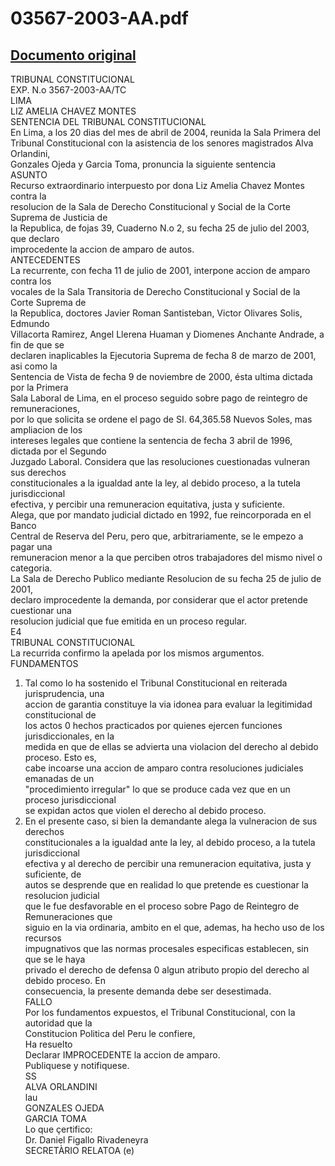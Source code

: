 
03567-2003-AA.pdf
=================
  
[Documento original](https://tc.gob.pe/jurisprudencia/2004/03567-2003-AA.pdf)  
---  
TRIBUNAL CONSTITUCIONAL  
EXP. N.o 3567-2003-AA/TC  
LIMA  
LIZ AMELIA CHAVEZ MONTES  
SENTENCIA DEL TRIBUNAL CONSTITUCIONAL  
En Lima, a los 20 dias del mes de abril de 2004, reunida la Sala Primera del  
Tribunal Constitucional con la asistencia de los senores magistrados Alva Orlandini,  
Gonzales Ojeda y Garcia Toma, pronuncia la siguiente sentencia  
ASUNTO  
Recurso extraordinario interpuesto por dona Liz Amelia Chavez Montes contra la  
resolucion de la Sala de Derecho Constitucional y Social de la Corte Suprema de Justicia de  
la Republica, de fojas 39, Cuaderno N.o 2, su fecha 25 de julio del 2003, que declaro  
improcedente la accion de amparo de autos.  
ANTECEDENTES  
La recurrente, con fecha 11 de julio de 2001, interpone accion de amparo contra los  
vocales de la Sala Transitoria de Derecho Constitucional y Social de la Corte Suprema de  
la Republica, doctores Javier Roman Santisteban, Victor Olivares Solis, Edmundo  
Villacorta Ramirez, Angel Llerena Huaman y Diomenes Anchante Andrade, a fin de que se  
declaren inaplicables la Ejecutoria Suprema de fecha 8 de marzo de 2001, asi como la  
Sentencia de Vista de fecha 9 de noviembre de 2000, ésta ultima dictada por la Primera  
Sala Laboral de Lima, en el proceso seguido sobre pago de reintegro de remuneraciones,  
por lo que solicita se ordene el pago de SI. 64,365.58 Nuevos Soles, mas ampliacion de los  
intereses legales que contiene la sentencia de fecha 3 abril de 1996, dictada por el Segundo  
Juzgado Laboral. Considera que las resoluciones cuestionadas vulneran sus derechos  
constitucionales a la igualdad ante la ley, al debido proceso, a la tutela jurisdiccional  
efectiva, y percibir una remuneracion equitativa, justa y suficiente.  
Alega, que por mandato judicial dictado en 1992, fue reincorporada en el Banco  
Central de Reserva del Peru, pero que, arbitrariamente, se le empezo a pagar una  
remuneracion menor a la que perciben otros trabajadores del mismo nivel o categoria.  
La Sala de Derecho Publico mediante Resolucion de su fecha 25 de julio de 2001,  
declaro improcedente la demanda, por considerar que el actor pretende cuestionar una  
resolucion judicial que fue emitida en un proceso regular.  
E4  
TRIBUNAL CONSTITUCIONAL  
La recurrida confirmo la apelada por los mismos argumentos.  
FUNDAMENTOS  
1. Tal como lo ha sostenido el Tribunal Constitucional en reiterada jurisprudencia, una  
accion de garantia constituye la via idonea para evaluar la legitimidad constitucional de  
los actos 0 hechos practicados por quienes ejercen funciones jurisdiccionales, en la  
medida en que de ellas se advierta una violacion del derecho al debido proceso. Esto es,  
cabe incoarse una accion de amparo contra resoluciones judiciales emanadas de un  
"procedimiento irregular" lo que se produce cada vez que en un proceso jurisdiccional  
se expidan actos que violen el derecho al debido proceso.  
2. En el presente caso, si bien la demandante alega la vulneracion de sus derechos  
constitucionales a la igualdad ante la ley, al debido proceso, a la tutela jurisdiccional  
efectiva y al derecho de percibir una remuneracion equitativa, justa y suficiente, de  
autos se desprende que en realidad lo que pretende es cuestionar la resolucion judicial  
que le fue desfavorable en el proceso sobre Pago de Reintegro de Remuneraciones que  
siguio en la via ordinaria, ambito en el que, ademas, ha hecho uso de los recursos  
impugnativos que las normas procesales especificas establecen, sin que se le haya  
privado el derecho de defensa 0 algun atributo propio del derecho al debido proceso. En  
consecuencia, la presente demanda debe ser desestimada.  
FALLO  
Por los fundamentos expuestos, el Tribunal Constitucional, con la autoridad que la  
Constitucion Politica del Peru le confiere,  
Ha resuelto  
Declarar IMPROCEDENTE la accion de amparo.  
Publiquese y notifiquese.  
SS  
ALVA ORLANDINI  
lau  
GONZALES OJEDA  
GARCIA TOMA  
Lo que çertifico:  
Dr. Daniel Figallo Rivadeneyra  
SECRETÀRIO RELATOA (e)
